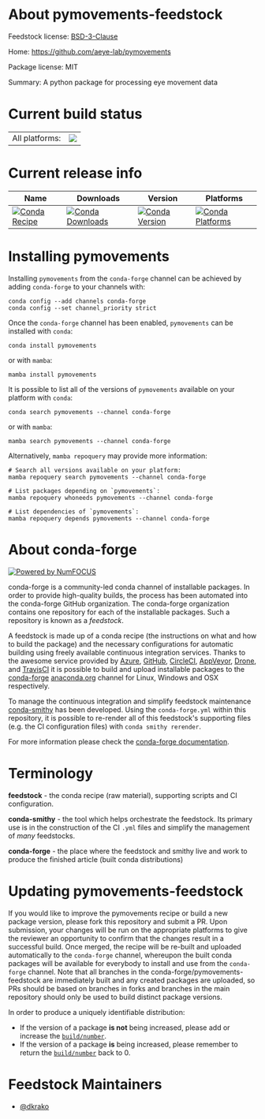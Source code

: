 About pymovements-feedstock
===========================

Feedstock license: [BSD-3-Clause](https://github.com/conda-forge/pymovements-feedstock/blob/main/LICENSE.txt)

Home: https://github.com/aeye-lab/pymovements

Package license: MIT

Summary: A python package for processing eye movement data

Current build status
====================


<table><tr><td>All platforms:</td>
    <td>
      <a href="https://dev.azure.com/conda-forge/feedstock-builds/_build/latest?definitionId=18718&branchName=main">
        <img src="https://dev.azure.com/conda-forge/feedstock-builds/_apis/build/status/pymovements-feedstock?branchName=main">
      </a>
    </td>
  </tr>
</table>

Current release info
====================

| Name | Downloads | Version | Platforms |
| --- | --- | --- | --- |
| [![Conda Recipe](https://img.shields.io/badge/recipe-pymovements-green.svg)](https://anaconda.org/conda-forge/pymovements) | [![Conda Downloads](https://img.shields.io/conda/dn/conda-forge/pymovements.svg)](https://anaconda.org/conda-forge/pymovements) | [![Conda Version](https://img.shields.io/conda/vn/conda-forge/pymovements.svg)](https://anaconda.org/conda-forge/pymovements) | [![Conda Platforms](https://img.shields.io/conda/pn/conda-forge/pymovements.svg)](https://anaconda.org/conda-forge/pymovements) |

Installing pymovements
======================

Installing `pymovements` from the `conda-forge` channel can be achieved by adding `conda-forge` to your channels with:

```
conda config --add channels conda-forge
conda config --set channel_priority strict
```

Once the `conda-forge` channel has been enabled, `pymovements` can be installed with `conda`:

```
conda install pymovements
```

or with `mamba`:

```
mamba install pymovements
```

It is possible to list all of the versions of `pymovements` available on your platform with `conda`:

```
conda search pymovements --channel conda-forge
```

or with `mamba`:

```
mamba search pymovements --channel conda-forge
```

Alternatively, `mamba repoquery` may provide more information:

```
# Search all versions available on your platform:
mamba repoquery search pymovements --channel conda-forge

# List packages depending on `pymovements`:
mamba repoquery whoneeds pymovements --channel conda-forge

# List dependencies of `pymovements`:
mamba repoquery depends pymovements --channel conda-forge
```


About conda-forge
=================

[![Powered by
NumFOCUS](https://img.shields.io/badge/powered%20by-NumFOCUS-orange.svg?style=flat&colorA=E1523D&colorB=007D8A)](https://numfocus.org)

conda-forge is a community-led conda channel of installable packages.
In order to provide high-quality builds, the process has been automated into the
conda-forge GitHub organization. The conda-forge organization contains one repository
for each of the installable packages. Such a repository is known as a *feedstock*.

A feedstock is made up of a conda recipe (the instructions on what and how to build
the package) and the necessary configurations for automatic building using freely
available continuous integration services. Thanks to the awesome service provided by
[Azure](https://azure.microsoft.com/en-us/services/devops/), [GitHub](https://github.com/),
[CircleCI](https://circleci.com/), [AppVeyor](https://www.appveyor.com/),
[Drone](https://cloud.drone.io/welcome), and [TravisCI](https://travis-ci.com/)
it is possible to build and upload installable packages to the
[conda-forge](https://anaconda.org/conda-forge) [anaconda.org](https://anaconda.org/)
channel for Linux, Windows and OSX respectively.

To manage the continuous integration and simplify feedstock maintenance
[conda-smithy](https://github.com/conda-forge/conda-smithy) has been developed.
Using the ``conda-forge.yml`` within this repository, it is possible to re-render all of
this feedstock's supporting files (e.g. the CI configuration files) with ``conda smithy rerender``.

For more information please check the [conda-forge documentation](https://conda-forge.org/docs/).

Terminology
===========

**feedstock** - the conda recipe (raw material), supporting scripts and CI configuration.

**conda-smithy** - the tool which helps orchestrate the feedstock.
                   Its primary use is in the construction of the CI ``.yml`` files
                   and simplify the management of *many* feedstocks.

**conda-forge** - the place where the feedstock and smithy live and work to
                  produce the finished article (built conda distributions)


Updating pymovements-feedstock
==============================

If you would like to improve the pymovements recipe or build a new
package version, please fork this repository and submit a PR. Upon submission,
your changes will be run on the appropriate platforms to give the reviewer an
opportunity to confirm that the changes result in a successful build. Once
merged, the recipe will be re-built and uploaded automatically to the
`conda-forge` channel, whereupon the built conda packages will be available for
everybody to install and use from the `conda-forge` channel.
Note that all branches in the conda-forge/pymovements-feedstock are
immediately built and any created packages are uploaded, so PRs should be based
on branches in forks and branches in the main repository should only be used to
build distinct package versions.

In order to produce a uniquely identifiable distribution:
 * If the version of a package **is not** being increased, please add or increase
   the [``build/number``](https://docs.conda.io/projects/conda-build/en/latest/resources/define-metadata.html#build-number-and-string).
 * If the version of a package **is** being increased, please remember to return
   the [``build/number``](https://docs.conda.io/projects/conda-build/en/latest/resources/define-metadata.html#build-number-and-string)
   back to 0.

Feedstock Maintainers
=====================

* [@dkrako](https://github.com/dkrako/)

